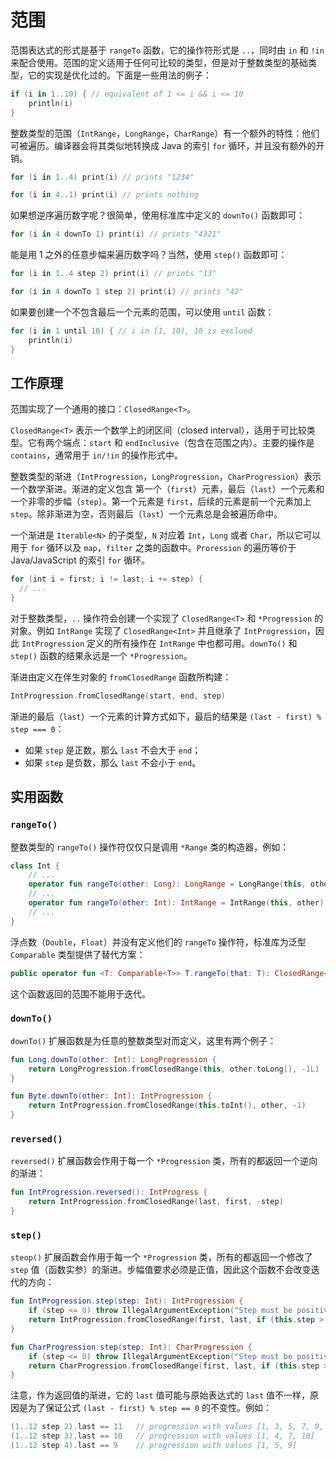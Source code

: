 # 范围
范围表达式的形式是基于 `rangeTo` 函数，它的操作符形式是 `..`，同时由 `in` 和 `!in` 来配合使用。范围的定义适用于任何可比较的类型，但是对于整数类型的基础类型，它的实现是优化过的。下面是一些用法的例子：

```kotlin
if (i in 1..10) { // equivalent of 1 <= i && i <= 10
    println(i)
}
```

整数类型的范围（`IntRange`，`LongRange`，`CharRange`）有一个额外的特性：他们可被遍历。编译器会将其类似地转换成 Java 的索引 `for` 循环，并且没有额外的开销。

```kotlin
for (i in 1..4) print(i) // prints "1234"

for (i in 4..1) print(i) // prints nothing
```

如果想逆序遍历数字呢？很简单，使用标准库中定义的 `downTo()` 函数即可：

```kotlin
for (i in 4 downTo 1) print(i) // prints "4321"
```

能是用 1 之外的任意步幅来遍历数字吗？当然，使用 `step()` 函数即可：

```kotlin
for (i in 1..4 step 2) print(i) // prints "13"

for (i in 4 downTo 1 step 2) print(i) // prints "42"
```

如果要创建一个不包含最后一个元素的范围，可以使用 `until` 函数：

```kotlin
for (i in 1 until 10) { // i in [1, 10), 10 is exclued
    println(i)
}
```

## 工作原理

范围实现了一个通用的接口：`ClosedRange<T>`。

`ClosedRange<T>` 表示一个数学上的闭区间（closed interval），适用于可比较类型。它有两个端点：`start` 和 `endInclusive`（包含在范围之内）。主要的操作是 `contains`，通常用于 `in/!in` 的操作形式中。

整数类型的渐进（`IntProgression`，`LongProgression`，`CharProgression`）表示一个数学渐进。渐进的定义包含 第一个（`first`）元素，最后（`last`）一个元素和一个非零的步幅（`step`）。第一个元素是 `first`，后续的元素是前一个元素加上 `step`。除非渐进为空，否则最后（`last`）一个元素总是会被遍历命中。

一个渐进是 `Iterable<N>` 的子类型，`N` 对应着 `Int`，`Long` 或者 `Char`，所以它可以用于 `for` 循环以及 `map`，`filter` 之类的函数中。`Proression` 的遍历等价于 Java/JavaScript 的索引 `for` 循环。

```kotlin
for (int i = first; i != last; i += step) {
  // ...
}
```

对于整数类型，`..` 操作符会创建一个实现了 `ClosedRange<T>` 和 `*Progression` 的对象。例如 `IntRange` 实现了 `ClosedRange<Int>` 并且继承了 `IntProgression`，因此 `IntProgression` 定义的所有操作在 `IntRange` 中也都可用。`downTo()` 和 `step()` 函数的结果永远是一个 `*Progression`。

渐进由定义在伴生对象的 `fromClosedRange` 函数所构建：

```kotlin
IntProgression.fromClosedRange(start, end, step)
```

渐进的最后（`last`）一个元素的计算方式如下，最后的结果是 `(last - first) % step === 0`：
* 如果 `step` 是正数，那么 `last` 不会大于 `end`；
* 如果 `step` 是负数，那么 `last` 不会小于 `end`。

## 实用函数

### `rangeTo()`

整数类型的 `rangeTo()` 操作符仅仅只是调用 `*Range` 类的构造器，例如：

```kotlin
class Int {
    // ...
    operator fun rangeTo(other: Long): LongRange = LongRange(this, other)
    // ...
    operator fun rangeTo(other: Int): IntRange = IntRange(this, other)
    // ...
}
```

浮点数（`Double`，`Float`）并没有定义他们的 `rangeTo` 操作符，标准库为泛型 `Comparable` 类型提供了替代方案：

```kotlin
public operator fun <T: Comparable<T>> T.rangeTo(that: T): ClosedRange<T>
```

这个函数返回的范围不能用于迭代。

### `downTo()`
`downTo()` 扩展函数是为任意的整数类型对而定义，这里有两个例子：

```kotlin
fun Long.downTo(other: Int): LongProgression {
    return LongProgression.fromClosedRange(this, other.toLong(), -1L)
}

fun Byte.downTo(other: Int): IntProgression {
    return IntProgression.fromClosedRange(this.toInt(), other, -1)
}
```

### `reversed()`
`reversed()` 扩展函数会作用于每一个 `*Progression` 类，所有的都返回一个逆向的渐进：

```kotlin
fun IntProgression.reversed(): IntProgress {
    return IntProgression.fromClosedRange(last, first, -step)
}
```

### `step()`
`steop()` 扩展函数会作用于每一个 `*Progression` 类，所有的都返回一个修改了 `step` 值（函数实参）的渐进。步幅值要求必须是正值，因此这个函数不会改变迭代的方向：

```kotlin
fun IntProgression.step(step: Int): IntProgression {
    if (step <= 0) throw IllegalArgumentException("Step must be positive, was: $step")
    return IntProgression.fromClosedRange(first, last, if (this.step > 0) step else -step)
}

fun CharProgression.step(step: Int): CharProgression {
    if (step <= 0) throw IllegalArgumentException("Step must be positive, was: $step")
    return CharProgression.fromClosedRange(first, last, if (this.step > 0) step else -step)
}
```

注意，作为返回值的渐进，它的 `last` 值可能与原始表达式的 `last` 值不一样，原因是为了保证公式 `(last - first) % step == 0` 的不变性。例如：

```kotlin
(1..12 step 2).last == 11   // progression with values [1, 3, 5, 7, 9, 11]
(1..12 step 3).last == 10   // progression with values [1, 4, 7, 10]
(1..12 step 4).last == 9    // progression with values [1, 5, 9]
```



